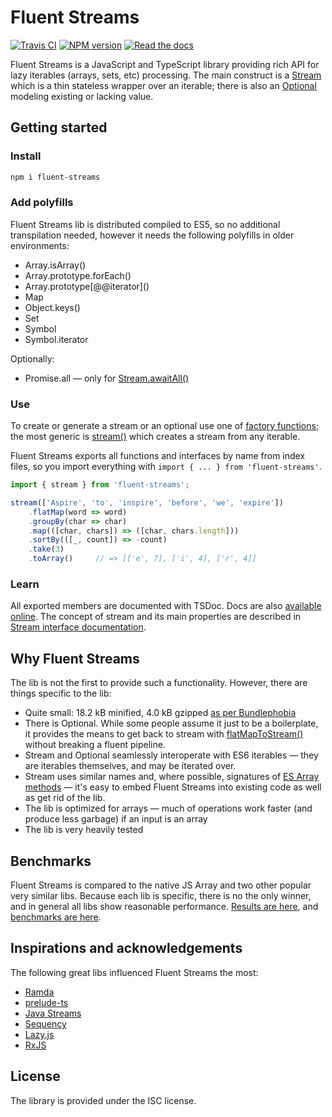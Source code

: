 # Fluent Streams

[![Travis CI](https://travis-ci.org/aleksei-berezkin/fluent-streams.svg?branch=master)](https://travis-ci.org/github/aleksei-berezkin/fluent-streams)
[![NPM version](https://img.shields.io/npm/v/fluent-streams.svg)](https://www.npmjs.com/package/fluent-streams)
[![Read the docs](https://img.shields.io/badge/docs-available-44cc11.svg)](https://aleksei-berezkin.github.io/fluent-streams-docs/)

Fluent Streams is a JavaScript and TypeScript library providing rich API for lazy iterables (arrays, sets, etc) processing.
The main construct is a [Stream](https://aleksei-berezkin.github.io/fluent-streams-docs/interfaces/stream.html)
which is a thin stateless wrapper over an iterable; there is also an
[Optional](https://aleksei-berezkin.github.io/fluent-streams-docs/interfaces/optional.html) modeling existing or lacking value.

## Getting started

### Install

```bash
npm i fluent-streams
```

### Add polyfills
Fluent Streams lib is distributed compiled to ES5, so no additional transpilation needed, however it needs the following polyfills in older environments:

* Array.isArray()
* Array.prototype.forEach()
* Array.prototype\[@@iterator]()
* Map
* Object.keys()
* Set
* Symbol
* Symbol.iterator

Optionally:
* Promise.all — only for [Stream.awaitAll()](https://aleksei-berezkin.github.io/fluent-streams-docs/interfaces/stream.html#awaitall)

### Use
To create or generate a stream or an optional use one of [factory functions](https://aleksei-berezkin.github.io/fluent-streams-docs/globals.html);
the most generic is [stream()](https://aleksei-berezkin.github.io/fluent-streams-docs/globals.html#stream) which
creates a stream from any iterable.

Fluent Streams exports all functions and interfaces by name from index files,
so you import everything with `import { ... } from 'fluent-streams'`.

```typescript
import { stream } from 'fluent-streams';

stream(['Aspire', 'to', 'inspire', 'before', 'we', 'expire'])
    .flatMap(word => word)
    .groupBy(char => char)
    .map(([char, chars]) => ([char, chars.length]))
    .sortBy(([_, count]) => -count)
    .take(3)
    .toArray()     // => [['e', 7], ['i', 4], ['r', 4]]
```

### Learn
All exported members are documented with TSDoc. Docs are also [available online](https://aleksei-berezkin.github.io/fluent-streams-docs/).
The concept of stream and its main properties are described in [Stream interface documentation](https://aleksei-berezkin.github.io/fluent-streams-docs/interfaces/stream.html).


## Why Fluent Streams
The lib is not the first to provide such a functionality. However, there are things specific to the lib:

* Quite small: 18.2 kB minified, 4.0 kB gzipped [as per Bundlephobia](https://bundlephobia.com/package/fluent-streams)
* There is Optional. While some people assume it just to be a boilerplate, it provides the means to get back to stream
with [flatMapToStream()](https://aleksei-berezkin.github.io/fluent-streams-docs/interfaces/optional.html#flatmaptostream)
without breaking a fluent pipeline.
* Stream and Optional seamlessly interoperate with ES6 iterables — they are iterables themselves, and may be iterated
over.
* Stream uses similar names and, where possible, signatures of [ES Array methods](https://developer.mozilla.org/en-US/docs/Web/JavaScript/Reference/Global_Objects/Array)
— it's easy to embed Fluent Streams into existing code as well as get rid of the lib.
* The lib is optimized for arrays — much of operations work faster (and produce less garbage) if an input is an array
* The lib is very heavily tested

## Benchmarks
Fluent Streams is compared to the native JS Array and two other popular very similar libs. Because each lib is specific,
there is no the only winner, and in general all libs show reasonable performance.
[Results are here](https://github.com/aleksei-berezkin/fluent-streams-docs/tree/master/benchmarks),
and [benchmarks are here](https://github.com/aleksei-berezkin/fluent-streams-docs/tree/master/src/benchmarks). 

## Inspirations and acknowledgements
The following great libs influenced Fluent Streams the most:

* [Ramda](https://ramdajs.com/)
* [prelude-ts](https://github.com/emmanueltouzery/prelude-ts)
* [Java Streams](https://docs.oracle.com/javase/8/docs/api/java/util/stream/package-summary.html)
* [Sequency](https://github.com/winterbe/sequency)
* [Lazy.js](http://danieltao.com/lazy.js/)
* [RxJS](https://rxjs-dev.firebaseapp.com/)

## License
The library is provided under the ISC license.  
